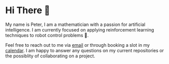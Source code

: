# Hi There 👋

My name is Peter, I am a mathematician with a passion for artificial intelligence. I am currently focused on applying reinforcement learning techniques to robot control problems 🤖.

Feel free to reach out to me via [email](mailto:peterdavidfagan@gmail.com) or through booking a slot in my [calendar](https://calendly.com/peterdavidfagan). I am happy to answer any questions on my current repositories or the possiblity of collaborating on a project. 
